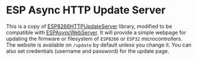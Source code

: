 # ESP Async HTTP Update Server
This is a copy of [ESP8266HTTPUpdateServer](https://github.com/esp8266/Arduino/tree/de1029ffe0f85b40465ecb64218ef7ab3643ffa7/libraries/ESP8266HTTPUpdateServer) library, modified to be compatible with [ESPAsyncWebServer](https://github.com/me-no-dev/ESPAsyncWebServer).
It will provide a simple webpage for updating the firmware or filesystem of `ESP8266` or `ESP32` microcontrollers.
The website is available on `/update` by default unless you change it.
You can also set credentials (username and password) for the update page.
